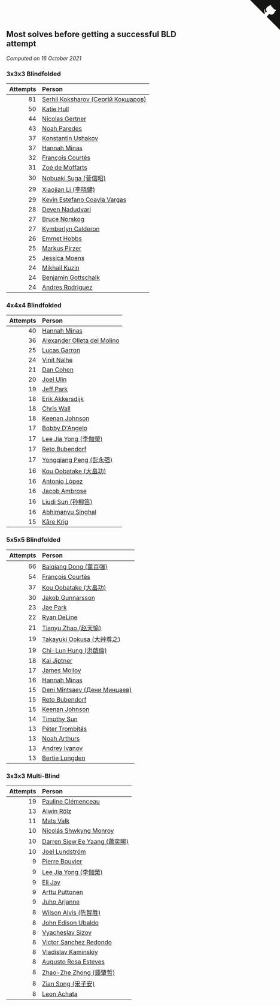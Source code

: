 ## Most solves before getting a successful BLD attempt

*Computed on 16 October 2021*


### 3x3x3 Blindfolded

| Attempts | Person |
| ---: | :--- |
| 81 | [Serhii Koksharov (Сергій Кокшаров)](https://www.worldcubeassociation.org/persons/2013KOKS01) |
| 50 | [Katie Hull](https://www.worldcubeassociation.org/persons/2010HULL01) |
| 44 | [Nicolas Gertner](https://www.worldcubeassociation.org/persons/2013GERT01) |
| 43 | [Noah Paredes](https://www.worldcubeassociation.org/persons/2016PARE03) |
| 37 | [Konstantin Ushakov](https://www.worldcubeassociation.org/persons/2014USHA02) |
| 37 | [Hannah Minas](https://www.worldcubeassociation.org/persons/2017MINA04) |
| 32 | [François Courtès](https://www.worldcubeassociation.org/persons/2008COUR01) |
| 31 | [Zoé de Moffarts](https://www.worldcubeassociation.org/persons/2010MOFF02) |
| 30 | [Nobuaki Suga (菅信昭)](https://www.worldcubeassociation.org/persons/2007SUGA01) |
| 29 | [Xiaojian Li (李晓健)](https://www.worldcubeassociation.org/persons/2009LIXI02) |
| 29 | [Kevin Estefano Coayla Vargas](https://www.worldcubeassociation.org/persons/2016VARG04) |
| 28 | [Deven Nadudvari](https://www.worldcubeassociation.org/persons/2008NADU01) |
| 27 | [Bruce Norskog](https://www.worldcubeassociation.org/persons/2006NORS01) |
| 27 | [Kymberlyn Calderon](https://www.worldcubeassociation.org/persons/2015CALD02) |
| 26 | [Emmet Hobbs](https://www.worldcubeassociation.org/persons/2016HOBB01) |
| 25 | [Markus Pirzer](https://www.worldcubeassociation.org/persons/2006PIRZ01) |
| 25 | [Jessica Moens](https://www.worldcubeassociation.org/persons/2015MOEN01) |
| 24 | [Mikhail Kuzin](https://www.worldcubeassociation.org/persons/2015KUZI01) |
| 24 | [Benjamin Gottschalk](https://www.worldcubeassociation.org/persons/2016GOTT01) |
| 24 | [Andres Rodriguez](https://www.worldcubeassociation.org/persons/2015RODR01) |

### 4x4x4 Blindfolded

| Attempts | Person |
| ---: | :--- |
| 40 | [Hannah Minas](https://www.worldcubeassociation.org/persons/2017MINA04) |
| 36 | [Alexander Olleta del Molino](https://www.worldcubeassociation.org/persons/2008OLLE01) |
| 25 | [Lucas Garron](https://www.worldcubeassociation.org/persons/2006GARR01) |
| 24 | [Vinit Nalhe](https://www.worldcubeassociation.org/persons/2012NALH01) |
| 21 | [Dan Cohen](https://www.worldcubeassociation.org/persons/2007COHE01) |
| 20 | [Joel Ulin](https://www.worldcubeassociation.org/persons/2011ULIN01) |
| 19 | [Jeff Park](https://www.worldcubeassociation.org/persons/2015PARK08) |
| 18 | [Erik Akkersdijk](https://www.worldcubeassociation.org/persons/2005AKKE01) |
| 18 | [Chris Wall](https://www.worldcubeassociation.org/persons/2011WALL02) |
| 18 | [Keenan Johnson](https://www.worldcubeassociation.org/persons/2016JOHN30) |
| 17 | [Bobby D'Angelo](https://www.worldcubeassociation.org/persons/2008DANG01) |
| 17 | [Lee Jia Yong (李伽榮)](https://www.worldcubeassociation.org/persons/2009YONG02) |
| 17 | [Reto Bubendorf](https://www.worldcubeassociation.org/persons/2012BUBE01) |
| 17 | [Yongqiang Peng (彭永强)](https://www.worldcubeassociation.org/persons/2013PENG02) |
| 16 | [Kou Oobatake (大畠功)](https://www.worldcubeassociation.org/persons/2007OOBA01) |
| 16 | [Antonio López](https://www.worldcubeassociation.org/persons/2014LOPE04) |
| 16 | [Jacob Ambrose](https://www.worldcubeassociation.org/persons/2010AMBR01) |
| 16 | [Liudi Sun (孙柳笛)](https://www.worldcubeassociation.org/persons/2012SUNL03) |
| 16 | [Abhimanyu Singhal](https://www.worldcubeassociation.org/persons/2013SING12) |
| 15 | [Kåre Krig](https://www.worldcubeassociation.org/persons/2004KRIG02) |

### 5x5x5 Blindfolded

| Attempts | Person |
| ---: | :--- |
| 66 | [Baiqiang Dong (董百强)](https://www.worldcubeassociation.org/persons/2008DONG06) |
| 54 | [François Courtès](https://www.worldcubeassociation.org/persons/2008COUR01) |
| 37 | [Kou Oobatake (大畠功)](https://www.worldcubeassociation.org/persons/2007OOBA01) |
| 30 | [Jakob Gunnarsson](https://www.worldcubeassociation.org/persons/2015GUNN01) |
| 23 | [Jae Park](https://www.worldcubeassociation.org/persons/2015PARK24) |
| 22 | [Ryan DeLine](https://www.worldcubeassociation.org/persons/2012DELI01) |
| 21 | [Tianyu Zhao (赵天愉)](https://www.worldcubeassociation.org/persons/2014ZHAO12) |
| 19 | [Takayuki Ookusa (大艸尊之)](https://www.worldcubeassociation.org/persons/2006OOKU01) |
| 19 | [Chi-Lun Hung (洪啟倫)](https://www.worldcubeassociation.org/persons/2010HONG01) |
| 18 | [Kai Jiptner](https://www.worldcubeassociation.org/persons/2007JIPT01) |
| 17 | [James Molloy](https://www.worldcubeassociation.org/persons/2011MOLL01) |
| 16 | [Hannah Minas](https://www.worldcubeassociation.org/persons/2017MINA04) |
| 15 | [Deni Mintsaev (Дени Минцаев)](https://www.worldcubeassociation.org/persons/2013MINT01) |
| 15 | [Reto Bubendorf](https://www.worldcubeassociation.org/persons/2012BUBE01) |
| 15 | [Keenan Johnson](https://www.worldcubeassociation.org/persons/2016JOHN30) |
| 14 | [Timothy Sun](https://www.worldcubeassociation.org/persons/2007SUNT01) |
| 13 | [Péter Trombitás](https://www.worldcubeassociation.org/persons/2008TROM01) |
| 13 | [Noah Arthurs](https://www.worldcubeassociation.org/persons/2012ARTH01) |
| 13 | [Andrey Ivanov](https://www.worldcubeassociation.org/persons/2012IVAN02) |
| 13 | [Bertie Longden](https://www.worldcubeassociation.org/persons/2014LONG06) |

### 3x3x3 Multi-Blind

| Attempts | Person |
| ---: | :--- |
| 19 | [Pauline Clémenceau](https://www.worldcubeassociation.org/persons/2015CLEM03) |
| 13 | [Alwin Rölz](https://www.worldcubeassociation.org/persons/2016ROLZ01) |
| 11 | [Mats Valk](https://www.worldcubeassociation.org/persons/2007VALK01) |
| 10 | [Nicolás Shwkyng Monroy](https://www.worldcubeassociation.org/persons/2013MONR01) |
| 10 | [Darren Siew Ee Yaang (蕭奕暘)](https://www.worldcubeassociation.org/persons/2009SIEW01) |
| 10 | [Joel Lundström](https://www.worldcubeassociation.org/persons/2017LUND06) |
| 9 | [Pierre Bouvier](https://www.worldcubeassociation.org/persons/2010BOUV01) |
| 9 | [Lee Jia Yong (李伽榮)](https://www.worldcubeassociation.org/persons/2009YONG02) |
| 9 | [Eli Jay](https://www.worldcubeassociation.org/persons/2014JAYE01) |
| 9 | [Arttu Puttonen](https://www.worldcubeassociation.org/persons/2016PUTT01) |
| 9 | [Juho Arjanne](https://www.worldcubeassociation.org/persons/2015ARJA01) |
| 8 | [Wilson Alvis (陈智胜)](https://www.worldcubeassociation.org/persons/2011ALVI01) |
| 8 | [John Edison Ubaldo](https://www.worldcubeassociation.org/persons/2010UBAL01) |
| 8 | [Vyacheslav Sizov](https://www.worldcubeassociation.org/persons/2013SIZO01) |
| 8 | [Victor Sanchez Redondo](https://www.worldcubeassociation.org/persons/2013REDO01) |
| 8 | [Vladislav Kaminskiy](https://www.worldcubeassociation.org/persons/2013KAMI03) |
| 8 | [Augusto Rosa Esteves](https://www.worldcubeassociation.org/persons/2013ESTE02) |
| 8 | [Zhao-Zhe Zhong (鍾肇哲)](https://www.worldcubeassociation.org/persons/2012CHON03) |
| 8 | [Zian Song (宋子安)](https://www.worldcubeassociation.org/persons/2014SONG08) |
| 8 | [Leon Achata](https://www.worldcubeassociation.org/persons/2015ACHA01) |


<a href="https://github.com/jonatanklosko/wca_statistics" class="github-corner" aria-label="View source on Github"><svg width="80" height="80" viewBox="0 0 250 250" style="fill:#151513; color:#fff; position: absolute; top: 0; border: 0; right: 0;" aria-hidden="true"><path d="M0,0 L115,115 L130,115 L142,142 L250,250 L250,0 Z"></path><path d="M128.3,109.0 C113.8,99.7 119.0,89.6 119.0,89.6 C122.0,82.7 120.5,78.6 120.5,78.6 C119.2,72.0 123.4,76.3 123.4,76.3 C127.3,80.9 125.5,87.3 125.5,87.3 C122.9,97.6 130.6,101.9 134.4,103.2" fill="currentColor" style="transform-origin: 130px 106px;" class="octo-arm"></path><path d="M115.0,115.0 C114.9,115.1 118.7,116.5 119.8,115.4 L133.7,101.6 C136.9,99.2 139.9,98.4 142.2,98.6 C133.8,88.0 127.5,74.4 143.8,58.0 C148.5,53.4 154.0,51.2 159.7,51.0 C160.3,49.4 163.2,43.6 171.4,40.1 C171.4,40.1 176.1,42.5 178.8,56.2 C183.1,58.6 187.2,61.8 190.9,65.4 C194.5,69.0 197.7,73.2 200.1,77.6 C213.8,80.2 216.3,84.9 216.3,84.9 C212.7,93.1 206.9,96.0 205.4,96.6 C205.1,102.4 203.0,107.8 198.3,112.5 C181.9,128.9 168.3,122.5 157.7,114.1 C157.9,116.9 156.7,120.9 152.7,124.9 L141.0,136.5 C139.8,137.7 141.6,141.9 141.8,141.8 Z" fill="currentColor" class="octo-body"></path></svg></a><style>.github-corner:hover .octo-arm{animation:octocat-wave 560ms ease-in-out}@keyframes octocat-wave{0%,100%{transform:rotate(0)}20%,60%{transform:rotate(-25deg)}40%,80%{transform:rotate(10deg)}}@media (max-width:500px){.github-corner:hover .octo-arm{animation:none}.github-corner .octo-arm{animation:octocat-wave 560ms ease-in-out}}</style>

